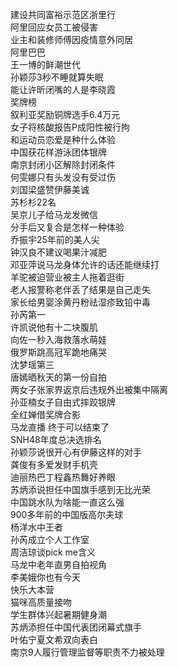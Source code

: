 建设共同富裕示范区浙里行  
阿里回应女员工被侵害  
业主和装修师傅因疫情意外同居  
阿里巴巴  
王一博的鲜潮世代  
孙颖莎3秒不睡就算失眠  
能让许昕闭嘴的人是李晓霞  
奖牌榜  
叙利亚奖励铜牌选手6.4万元  
女子将核酸报告P成阳性被行拘  
和运动员恋爱是种什么体验  
中国获花样游泳团体银牌  
南京封闭小区解除封闭条件  
何雯娜只有头发没有受过伤  
刘国梁盛赞伊藤美诚  
苏杉杉22名  
吴京儿子给马龙发微信  
分手后又复合是怎样一种体验  
乔振宇25年前的美人尖  
钟汉良不建议喝果汁减肥  
邓亚萍说马龙身体允许的话还能继续打  
羊驼被迫营业被主人拖着逛街  
老人报警称老伴丢了结果是自己走失  
家长给男婴涂黄丹粉祛湿疹致铅中毒  
孙芮第一  
许凯说他有十二块腹肌  
向佐一秒入海救落水萌娃  
俄罗斯跳高冠军跪地痛哭  
沈梦瑶第三  
唐嫣晒秋天的第一份自拍  
两女子张家界返京后违规外出被集中隔离  
孙亚楠女子自由式摔跤银牌  
全红婵借奖牌合影  
马龙直播 终于可以结束了  
SNH48年度总决选排名  
孙颖莎说很开心有伊藤这样的对手  
龚俊有多爱发财手机壳  
迪丽热巴丁程鑫热舞好养眼  
苏炳添说担任中国旗手感到无比光荣  
中国跳水队为啥能一直这么强  
900多年前的中国版高尔夫球  
杨洋水中王者  
孙芮成立个人工作室  
周洁琼谈pick me含义  
马龙中老年直男自拍视角  
李美娥你也有今天  
快乐大本营  
猫咪高质量接吻  
学生群体兴起暑期健身潮  
苏炳添担任中国代表团闭幕式旗手  
叶佑宁夏文希双向表白  
南京9人履行管理监督等职责不力被处理  
